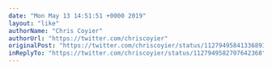 ```yaml
---
date: "Mon May 13 14:51:51 +0000 2019"
layout: "like"
authorName: "Chris Coyier"
authorUrl: "https://twitter.com/chriscoyier"
originalPost: "https://twitter.com/chriscoyier/status/1127949584133689345"
inReplyTo: "https://twitter.com/chriscoyier/status/1127949582707642368"
---
```

